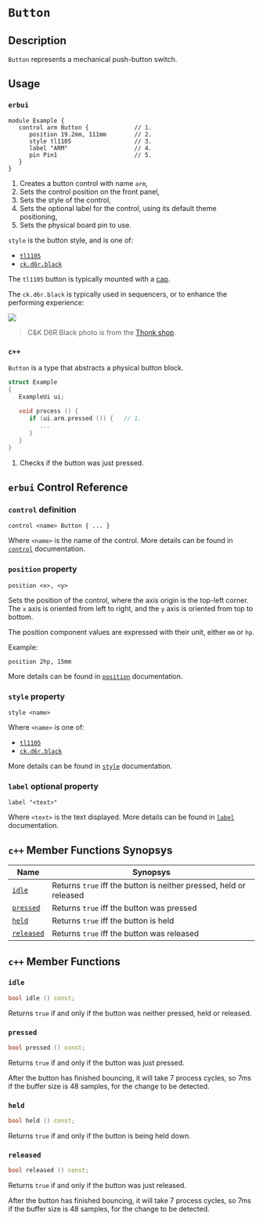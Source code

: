 # `Button`

## Description

`Button` represents a mechanical push-button switch.


## Usage

### `erbui`

```erbui
module Example {
   control arm Button {             // 1.
      position 19.2mm, 111mm        // 2.
      style tl1105                  // 3.
      label "ARM"                   // 4.
      pin Pin1                      // 5.
   }
}
```

1. Creates a button control with name `arm`,
2. Sets the control position on the front panel,
3. Sets the style of the control,
4. Sets the optional label for the control, using its default theme positioning,
5. Sets the physical board pin to use.

`style` is the button style, and is one of:
- [`tl1105`](https://www.digikey.de/product-detail/en/e-switch/TL1105SPF250Q/EG1862-ND/271559)
- [`ck.d6r.black`](https://www.thonk.co.uk/shop/radio-music-switch/)

The `tl1105` button is typically mounted with a [cap](https://www.digikey.de/product-detail/en/e-switch/1RBLK/EG1882-ND/271579).

The `ck.d6r.black` is typically used in sequencers, or to enhance the performing experience:

<img  src="https://www.thonk.co.uk/wp-content/uploads/2015/01/Radio_Switch_Black.jpg">

> C&K D6R Black photo is from the [Thonk shop](https://www.thonk.co.uk/shop/radio-music-switch/).

### `c++`

`Button` is a type that abstracts a physical button block.

```c++
struct Example
{
   ExampleUi ui;
   
   void process () {
      if (ui.arm.pressed ()) {   // 1.
         ...
      }
   }
}
```

1. Checks if the button was just pressed.


## `erbui` Control Reference

### `control` definition

```
control <name> Button { ... }
```

Where `<name>` is the name of the control.
More details can be found in [`control`](../language/grammar.md#control) documentation.

### `position` property

```
position <x>, <y>
```

Sets the position of the control, where the axis origin is the top-left corner.
The `x` axis is oriented from left to right, and the `y` axis is oriented from top to bottom.

The position component values are expressed with their unit, either `mm` or `hp`.

Example:
```
position 2hp, 15mm
```

More details can be found in [`position`](../language/grammar.md#position) documentation.

### `style` property

```
style <name>
```

Where `<name>` is one of:
- [`tl1105`](https://www.digikey.de/product-detail/en/e-switch/TL1105SPF250Q/EG1862-ND/271559)
- [`ck.d6r.black`](https://www.thonk.co.uk/shop/radio-music-switch/)

More details can be found in [`style`](../language/grammar.md#style) documentation.

### `label` optional property

```
label "<text>"
```

Where `<text>` is the text displayed.
More details can be found in [`label`](../language/grammar.md#label) documentation.


## `c++` Member Functions Synopsys

| Name | Synopsys |
| - | - |
| [`idle`](#idle) | Returns `true` iff the button is neither pressed, held or released |
| [`pressed`](#pressed) | Returns `true` iff the button was pressed |
| [`held`](#held) | Returns `true` iff the button is held |
| [`released`](#released) | Returns `true` iff the button was released |


## `c++` Member Functions

### `idle`

```c++
bool idle () const;
```

Returns `true` if and only if the button was neither pressed, held or released.

### `pressed`

```c++
bool pressed () const;
```

Returns `true` if and only if the button was just pressed.

After the button has finished bouncing, it will take 7 process cycles, so 7ms if the buffer
size is 48 samples, for the change to be detected.

### `held`

```c++
bool held () const;
```

Returns `true` if and only if the button is being held down.

### `released`

```c++
bool released () const;
```

Returns `true` if and only if the button was just released.

After the button has finished bouncing, it will take 7 process cycles, so 7ms if the buffer
size is 48 samples, for the change to be detected.
